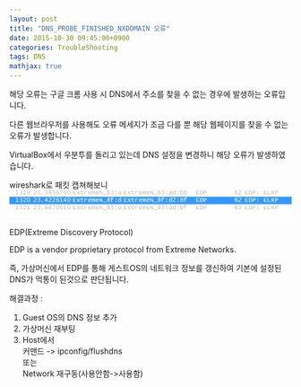```yaml
---
layout: post
title: "DNS_PROBE_FINISHED_NXDOMAIN 오류"
date: 2015-10-30 09:45:00+0900
categories: TroubleShooting
tags: DNS
mathjax: true
---
```


해당 오류는 구글 크롬 사용 시 DNS에서 주소를 찾을 수 없는 경우에 발생하는 오류입니다.  

다른 웹브라우저를 사용해도 오류 메세지가 조금 다를 뿐 해당 웹페이지를 찾을 수 없는 오류가 발생합니다.  

VirtualBox에서 우분투를 돌리고 있는데 DNS 설정을 변경하니 해당 오류가 발생하였습니다.

wireshark로 패킷 캡쳐해보니
![error](/resource/2015/20151030/20151030-dns-error.png)

EDP(Extreme Discovery Protocol)

EDP is a vendor proprietary protocol from Extreme Networks.

즉, 가상머신에서 EDP를 통해 게스트OS의 네트워크 정보를 갱신하여 기본에 설정된 DNS가 먹통이 된것으로 판단됩니다.

해결과정 :

1. Guest OS의 DNS 정보 추가  
2. 가상머신 재부팅  
3. Host에서  
   커맨드 -> ipconfig/flushdns  
   또는  
     Network 재구동(사용안함->사용함)
